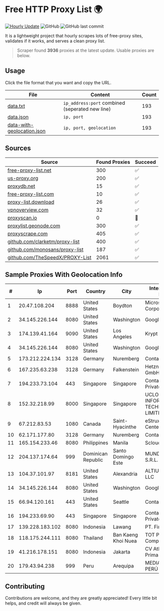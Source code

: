
# Free HTTP Proxy List 🌍

[![Hourly Update](https://github.com/mertguvencli/http-proxy-list/actions/workflows/main.yml/badge.svg?branch=main)](https://github.com/mertguvencli/http-proxy-list/actions/workflows/main.yml)
![GitHub](https://img.shields.io/github/license/mertguvencli/http-proxy-list)
![GitHub last commit](https://img.shields.io/github/last-commit/mertguvencli/http-proxy-list)

It is a lightweight project that hourly scrapes lots of free-proxy sites, validates if it works, and serves a clean proxy list.


> Scraper found **3936** proxies at the latest update. Usable proxies are below.

## Usage

Click the file format that you want and copy the URL.


|File|Content|Count|
|----|-------|-----|
|[data.txt](https://raw.githubusercontent.com/mertguvencli/http-proxy-list/main/proxy-list/data.txt)|`ip_address:port` combined (seperated new line)|193|
|[data.json](https://raw.githubusercontent.com/mertguvencli/http-proxy-list/main/proxy-list/data.json)|`ip, port`|193|
|[data-with-geolocation.json](https://raw.githubusercontent.com/mertguvencli/http-proxy-list/main/proxy-list/data-with-geolocation.json)|`ip, port, geolocation`|193|

## Sources

|Source|Found Proxies|Succeed|
|------|-------------|-------|
|[free-proxy-list.net](https://free-proxy-list.net)|300|✅|
|[us-proxy.org](https://www.us-proxy.org)|200|✅|
|[proxydb.net](http://proxydb.net)|15|✅|
|[free-proxy-list.com](https://free-proxy-list.com/?page=&port=&type%5B%5D=http&type%5B%5D=https&up_time=0&search=Search)|10|✅|
|[proxy-list.download](https://www.proxy-list.download/HTTP)|26|✅|
|[vpnoverview.com](https://vpnoverview.com/privacy/anonymous-browsing/free-proxy-servers)|32|✅|
|[proxyscan.io](https://www.proxyscan.io)|0|🚫|
|[proxylist.geonode.com](https://proxylist.geonode.com/api/proxy-list?limit=300&page=1&sort_by=lastChecked&sort_type=desc&protocols=http,https)|300|✅|
|[proxyscrape.com](https://api.proxyscrape.com/v2/?request=displayproxies&protocol=http&timeout=10000&country=all&ssl=all&anonymity=all)|405|✅|
|[github.com/clarketm/proxy-list](https://raw.githubusercontent.com/clarketm/proxy-list/master/proxy-list-raw.txt)|400|✅|
|[github.com/monosans/proxy-list](https://raw.githubusercontent.com/monosans/proxy-list/main/proxies/http.txt)|187|✅|
|[github.com/TheSpeedX/PROXY-List](https://raw.githubusercontent.com/TheSpeedX/PROXY-List/master/http.txt)|2061|✅|


## Sample Proxies With Geolocation Info

|#|Ip|Port|Country|City|Internet Service Provider|
|-|--|----|-------|----|-------------------------|
|1|20.47.108.204|8888|United States|Boydton|Microsoft Corporation|
|2|34.145.226.144|8080|United States|Washington|Google LLC|
|3|174.139.41.164|9090|United States|Los Angeles|Krypt Technologies|
|4|34.145.226.144|8080|United States|Washington|Google LLC|
|5|173.212.224.134|3128|Germany|Nuremberg|Contabo GmbH|
|6|167.235.63.238|3128|Germany|Falkenstein|Hetzner Online GmbH|
|7|194.233.73.104|443|Singapore|Singapore|Contabo Asia Private Limited|
|8|152.32.218.99|8000|Singapore|Singapore|UCLOUD INFORMATION TECHNOLOGY (HK) LIMITED|
|9|67.212.83.53|1080|Canada|Saint-Hyacinthe|eStruxture Data Centers Inc.|
|10|62.171.177.80|3128|Germany|Nuremberg|Contabo GmbH|
|11|165.154.233.46|8080|Philippines|Manila|Scloud Pte Ltd|
|12|204.137.174.64|999|Dominican Republic|Santo Domingo Este|MUNDO1TELECOM, S.R.L.|
|13|104.37.101.97|8181|United States|Alexandria|ALTIUS Broadband, LLC|
|14|34.145.226.144|8080|United States|Washington|Google LLC|
|15|66.94.120.161|443|United States|Seattle|Contabo Inc.|
|16|194.233.69.90|443|Singapore|Singapore|Contabo Asia Private Limited|
|17|139.228.183.102|8080|Indonesia|Lawang|PT. First Media, Tbk|
|18|118.175.244.111|8080|Thailand|Ban Kaeng Khoi Nuea|TOT Public Company Limited|
|19|41.216.178.151|8080|Indonesia|Jakarta|CV Atha Media Prima|
|20|179.43.94.238|999|Peru|Arequipa|MEDIA COMMERCE PERÚ S.A.C|



## Contributing

Contributions are welcome, and they are greatly appreciated! Every
little bit helps, and credit will always be given.

